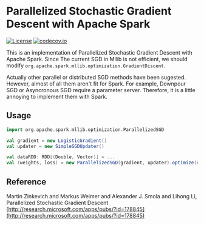 # Parallelized Stochastic Gradient Descent with Apache Spark

[![License](http://img.shields.io/:license-Apache%202-red.svg)](http://www.apache.org/licenses/LICENSE-2.0.txt)
[![codecov.io](https://codecov.io/github/yu-iskw/spark-parallelized-sgd/coverage.svg?branch=master)](https://codecov.io/github/yu-iskw/spark-parallelized-sgd?branch=master)


This is an implementation of Parallelized Stochastic Gradient Descent with Apache Spark.
Since The current SGD in Mllib is not efficient, we should modify `org.apache.spark.mllib.optimization.GradientDiscent`.

Actually other parallel or distributed SGD methods have been sugested. However, almost of all them aren't fit for Spark.
For example, Downpour SGD or Asyncronous SGD require a parameter server. Therefore, it is a little annoying to implement them with Spark.

## Usage

```scala
import org.apache.spark.mllib.optimization.ParallelizedSGD

val gradient = new LogisticGradient()
val updater = new SimpleSGDUpdater()

val dataRDD: RDD[(Double, Vector)] = ...
val (weights, loss) = new ParallelizedSGD(gradient, updater).optimize(dataRDD)

```

## Reference
Martin Zinkevich and Markus Weimer and Alexander J. Smola and Lihong Li, Parallelized Stochastic Gradient Descent
[http://research.microsoft.com/apps/pubs/?id=178845](http://research.microsoft.com/apps/pubs/?id=178845)

